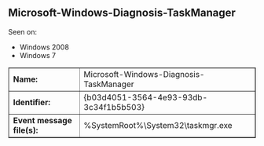 ## Microsoft-Windows-Diagnosis-TaskManager

Seen on:
* Windows 2008
* Windows 7

<table border="1" class="docutils">
  <tbody>
    <tr>
      <td><b>Name:</b></td>
      <td>Microsoft-Windows-Diagnosis-TaskManager</td>
    </tr>
    <tr>
      <td><b>Identifier:</b></td>
      <td>{b03d4051-3564-4e93-93db-3c34f1b5b503}</td>
    </tr>
    <tr>
      <td><b>Event message file(s):</b></td>
      <td>%SystemRoot%\System32\taskmgr.exe</td>
    </tr>
  </tbody>
</table>

&nbsp;

